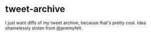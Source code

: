 tweet-archive
=============

I just want diffs of my tweet archive, because that's pretty cool. Idea shamelessly stolen from @jeremyfelt.
